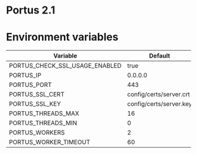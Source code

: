 # Portus 2.1

# Environment variables
|Variable|Default|
|--------|-------|
|PORTUS_CHECK_SSL_USAGE_ENABLED|true|
|PORTUS_IP|0.0.0.0|
|PORTUS_PORT|443|
|PORTUS_SSL_CERT|config/certs/server.crt|
|PORTUS_SSL_KEY|config/certs/server.key|
|PORTUS_THREADS_MAX|16|
|PORTUS_THREADS_MIN|0|
|PORTUS_WORKERS|2|
|PORTUS_WORKER_TIMEOUT|60|

